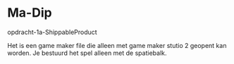 # Ma-Dip
opdracht-1a-ShippableProduct

Het is een game maker file die alleen met game maker stutio 2 geopent kan worden.
Je bestuurd het spel alleen met de spatiebalk.
